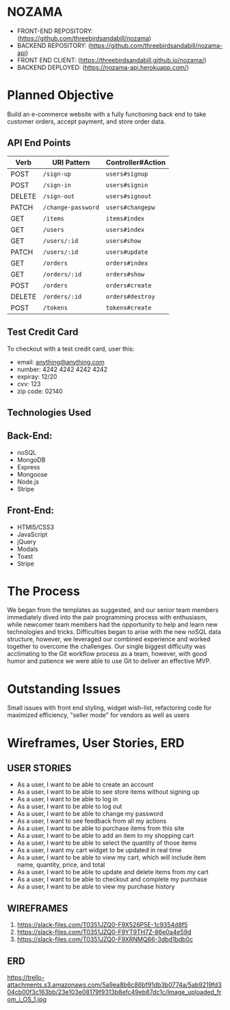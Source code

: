 # NOZAMA
- FRONT-END REPOSITORY: (https://github.com/threebirdsandabill/nozama)
- BACKEND REPOSITORY:  (https://github.com/threebirdsandabill/nozama-api)
- FRONT END CLIENT: (https://threebirdsandabill.github.io/nozama/)
- BACKEND DEPLOYED: (https://nozama-api.herokuapp.com/)

# Planned Objective

Build an e-commerce website with a fully functioning back end to take customer orders, accept payment, and store order data.

## API End Points

| Verb   | URI Pattern                 | Controller#Action         |
|--------|-----------------------------|---------------------------|
| POST   | `/sign-up`                  | `users#signup`            |
| POST   | `/sign-in`                  | `users#signin`            |
| DELETE | `/sign-out`                 | `users#signout`           |
| PATCH  | `/change-password`          | `users#changepw`          |
| GET    | `/items`                    | `items#index`             |
| GET    | `/users`                    | `users#index`             |
| GET    | `/users/:id`                | `users#show`              |
| PATCH  | `/users/:id`                | `users#update`            |
| GET    | `/orders`                   | `orders#index`            |
| GET    | `/orders/:id`               | `orders#show`             |
| POST   | `/orders`                   | `orders#create`           |
| DELETE | `/orders/:id`               | `orders#destroy`          |
| POST   | `/tokens`                   | `tokens#create`           |

## Test Credit Card

To checkout with a test credit card, user this:

- email: anything@anything.com
- number: 4242 4242 4242 4242
- expiray: 12/20
- cvv: 123
- zip code: 02140

## Technologies Used

## Back-End:
- noSQL
- MongoDB
- Express
- Mongoose
- Node.js
- Stripe

## Front-End:
- HTMl5/CSS3
- JavaScript
- jQuery
- Modals
- Toast
- Stripe

# The Process

We began from the templates as suggested, and our senior team members immediately dived into the pair programming process with enthusiasm, while newcomer team members had the opportunity to help and learn new technologies and tricks.  Difficulties began to arise with the new noSQL data structure, however, we leveraged our combined experience and worked together to overcome the challenges.  Our single biggest difficulty was acclimating to the Git workflow process as a team, however, with good humor and patience we were able to use Git to deliver an effective MVP.

# Outstanding Issues

Small issues with front end styling, widget wish-list, refactoring code for maximized efficiency, "seller mode" for vendors as well as users

# Wireframes, User Stories, ERD

## USER STORIES

- As a user, I want to be able to create an account
- As a user, I want to be able to see store items without signing up
- As a user, I want to be able to log in
- As a user, I want to be able to log out
- As a user, I want to be able to change my password
- As a user, I want to see feedback from all my actions
- As a user, I want to be able to purchase items from this site
- As a user, I want to be able to add an item to my shopping cart
- As a user, I want to be able to select the quantity of those items
- As a user, I want my cart widget to be updated in real time
- As a user, I want to be able to view my cart, which will include item name, quantity, price, and total
- As a user, I want to be able to update and delete items from my cart
- As a user, I want to be able to checkout and complete my purchase
- As a user, I want to be able to view my purchase history

## WIREFRAMES

1. https://slack-files.com/T0351JZQ0-F9X526P5E-1c9354d8f5
2. https://slack-files.com/T0351JZQ0-F9YT9TH7Z-86e0a4e59d
3. https://slack-files.com/T0351JZQ0-F9XRNMQ66-3dbd1bdb0c

## ERD

https://trello-attachments.s3.amazonaws.com/5a9ea8b6c86bf91db3b0774a/5ab9219fd304cb00f3c163bb/23e103e08179f9313b8efc49eb87dc1c/Image_uploaded_from_i_OS_1.jpg
